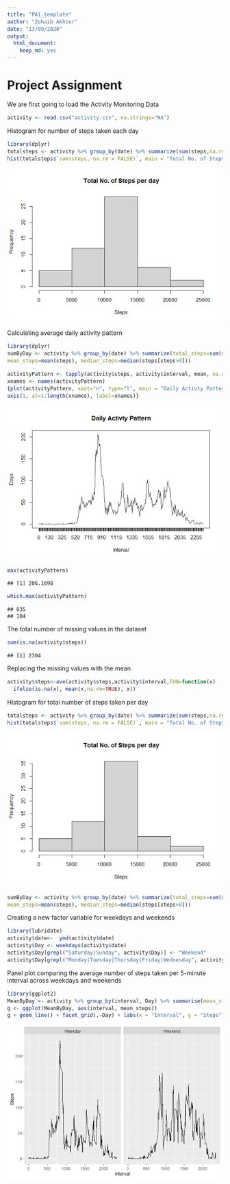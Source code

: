 ```yaml
---
title: "PA1_template"
author: "Zohaib Akhter"
date: "13/09/2020"
output: 
  html_document: 
    keep_md: yes
---
```


Project Assignment 
=================
We are first going to load the Activity Monitoring Data


```r
activity <- read.csv("activity.csv", na.strings="NA")
```

Histogram for number of steps taken each day 


```r
library(dplyr)
totalsteps <- activity %>% group_by(date) %>% summarize(sum(steps,na.rm=FALSE))
hist(totalsteps$`sum(steps, na.rm = FALSE)`, main = "Total No. of Steps per day", xlab = "Steps")
```

![](PA1_template_files/figure-html/unnamed-chunk-2-1.png)<!-- -->


Calculating average daily activity pattern 




```r
library(dplyr)
sumByDay <- activity %>% group_by(date) %>% summarize(total_steps=sum(steps),
mean_steps=mean(steps), median_steps=median(steps[steps>0]))
```


```r
activityPattern <- tapply(activity$steps, activity$interval, mean, na.rm = TRUE)
xnames <- names(activityPattern)
{plot(activityPattern, xaxt="n", type="l", main = "Daily Activty Pattern", xlab = "Interval", ylab = "Days" )
axis(1, at=1:length(xnames), label=xnames)}
```

![](PA1_template_files/figure-html/unnamed-chunk-4-1.png)<!-- -->

```r
max(activityPattern)
```

```
## [1] 206.1698
```

```r
which.max(activityPattern)
```

```
## 835 
## 104
```

The total number of missing values in the dataset 


```r
sum(is.na(activity$steps))
```

```
## [1] 2304
```

Replacing the missing values with the mean 


```r
activity$steps<-ave(activity$steps,activity$interval,FUN=function(x) 
  ifelse(is.na(x), mean(x,na.rm=TRUE), x))
```


Histogram for total number of steps taken per day 


```r
totalsteps <- activity %>% group_by(date) %>% summarize(sum(steps,na.rm=FALSE))
hist(totalsteps$`sum(steps, na.rm = FALSE)`, main = "Total No. of Steps per day", xlab = "Steps")
```

![](PA1_template_files/figure-html/unnamed-chunk-7-1.png)<!-- -->

```r
sumByDay <- activity %>% group_by(date) %>% summarize(total_steps=sum(steps),
mean_steps=mean(steps), median_steps=median(steps[steps>0]))
```

Creating a new factor variable for weekdays and weekends


```r
library(lubridate)
activity$date<-  ymd(activity$date)
activity$Day <- weekdays(activity$date)
activity$Day[grepl("Saturday|Sunday", activity$Day)] <- "Weekend"
activity$Day[grepl("Monday|Tuesday|Thursday|Friday|Wednesday", activity$Day)] <- "Weekday"
```

Panel plot comparing the average number of steps taken per 5-minute interval across weekdays and weekends


```r
library(ggplot2)
MeanByDay <- activity %>% group_by(interval, Day) %>% summarise(mean_steps=mean(steps))
g <- ggplot(MeanByDay, aes(interval, mean_steps)) 
g + geom_line() + facet_grid(.~Day) + labs(x = "Interval", y = "Steps")
```

![](PA1_template_files/figure-html/unnamed-chunk-9-1.png)<!-- -->






